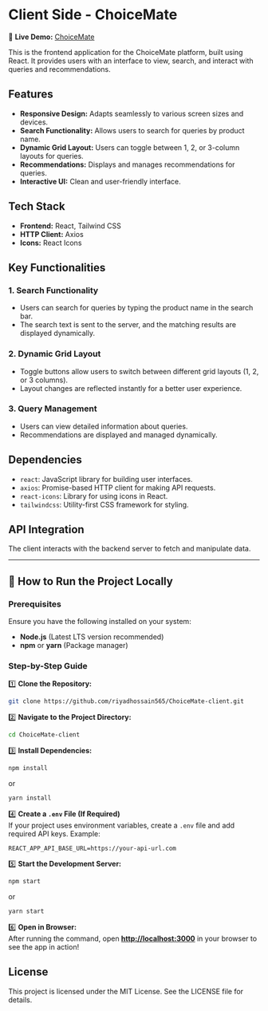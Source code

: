 # Client Side - ChoiceMate

🔗 **Live Demo:** [ChoiceMate](https://choice-mate.web.app/)  

This is the frontend application for the ChoiceMate platform, built using React. It provides users with an interface to view, search, and interact with queries and recommendations.

## Features

- **Responsive Design:** Adapts seamlessly to various screen sizes and devices.
- **Search Functionality:** Allows users to search for queries by product name.
- **Dynamic Grid Layout:** Users can toggle between 1, 2, or 3-column layouts for queries.
- **Recommendations:** Displays and manages recommendations for queries.
- **Interactive UI:** Clean and user-friendly interface.

## Tech Stack

- **Frontend:** React, Tailwind CSS
- **HTTP Client:** Axios
- **Icons:** React Icons


## Key Functionalities

### 1. **Search Functionality**

- Users can search for queries by typing the product name in the search bar.
- The search text is sent to the server, and the matching results are displayed dynamically.

### 2. **Dynamic Grid Layout**

- Toggle buttons allow users to switch between different grid layouts (1, 2, or 3 columns).
- Layout changes are reflected instantly for a better user experience.

### 3. **Query Management**

- Users can view detailed information about queries.
- Recommendations are displayed and managed dynamically.

## Dependencies

- `react`: JavaScript library for building user interfaces.
- `axios`: Promise-based HTTP client for making API requests.
- `react-icons`: Library for using icons in React.
- `tailwindcss`: Utility-first CSS framework for styling.

## API Integration

The client interacts with the backend server to fetch and manipulate data.

---

## **🚀 How to Run the Project Locally**  

### **Prerequisites**  
Ensure you have the following installed on your system:  
- **Node.js** (Latest LTS version recommended)  
- **npm** or **yarn** (Package manager)  

### **Step-by-Step Guide**  

1️⃣ **Clone the Repository:**  
```sh
git clone https://github.com/riyadhossain565/ChoiceMate-client.git
```
2️⃣ **Navigate to the Project Directory:**  
```sh
cd ChoiceMate-client
```
3️⃣ **Install Dependencies:**  
```sh
npm install
```
or  
```sh
yarn install
```
4️⃣ **Create a `.env` File (If Required)**  
If your project uses environment variables, create a `.env` file and add required API keys. Example:  
```env
REACT_APP_API_BASE_URL=https://your-api-url.com
```
5️⃣ **Start the Development Server:**  
```sh
npm start
```
or  
```sh
yarn start
```
6️⃣ **Open in Browser:**  
After running the command, open **[http://localhost:3000](http://localhost:3000)** in your browser to see the app in action!  


## License

This project is licensed under the MIT License. See the LICENSE file for details.
